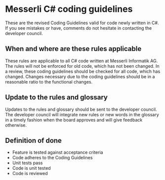 # Messerli C# coding guidelines

These are the revised Coding Guidelines valid for code newly written in C\#.
If you see mistakes or have, comments do not hesitate in contacting the developer council.

## When and where are these rules applicable

These rules are applicable to all C\# code written at Messerli Informatik AG. 
The rules will not be enforced for old code, which has not been changed.
In a review, these coding guidelines should be checked for all code, which has changed.
Changes necessary due to the coding guidelines should be in a reasonable ratio to the functional changes.

## Update to the rules and glossary

Updates to the rules and glossary should be sent to the developer council. The developer council will integrate new rules or new words in the glossary in a timely fashion when the board approves and will give feedback otherwise.

## Definition of done

* Feature is tested against acceptance criteria
* Code adheres to the Coding Guidelines
* Unit tests pass
* Code is unit tested
* Code is reviewed

